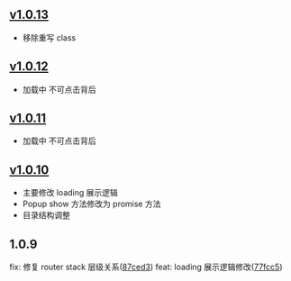 ## [v1.0.13](https://github.com/0x30/vue-navigation/compare/feba1520ac4db88ff0daf9412244d7d0bd7845c2...ef9c03e3011327108ad9586fa9b5103d71d73683)

* 移除重写 class

## [v1.0.12](https://github.com/0x30/vue-navigation/compare/734e2da2a7db187d3184300bdb2cfb88f9dbfcf3...97eba3d3215e2b27fd170f9f214bcc963ebbd5e8)

* 加载中 不可点击背后

## [v1.0.11](https://github.com/0x30/vue-navigation/compare/970f8008e7aee31dcf8cf348c86cc85ebdc37ade...4ff566d6efb21b2e036f204a54764bf79a79c014)

* 加载中 不可点击背后


## [v1.0.10](https://github.com/0x30/vue-navigation/compare/d44ddf2e0c4d6ebf7008131af52e782a0effccfe...cd0142d0aa14b452f7f1d74ef1537fcf1b405080)

* 主要修改 loading 展示逻辑
* Popup show 方法修改为 promise 方法
* 目录结构调整

## 1.0.9

fix: 修复 router stack 层级关系([87ced3](https://github.com/0x30/vue-navigation/commit/87ced36ab360578edb6d887abe2142847af0682e))
feat: loading 展示逻辑修改([77fcc5](https://github.com/0x30/vue-navigation/commit/77fcc548a9e59b3ac7847932c9ac70bcb71a57bf))
